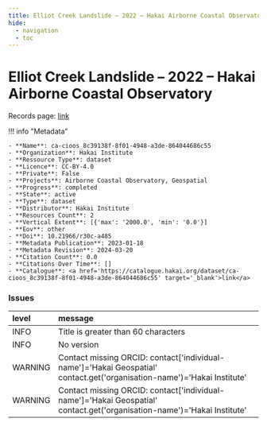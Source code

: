 ```yaml
---
title: Elliot Creek Landslide – 2022 – Hakai Airborne Coastal Observatory
hide:
  - navigation
  - toc
---
```


# Elliot Creek Landslide – 2022 – Hakai Airborne Coastal Observatory

Records page: <a href='https://catalogue.hakai.org/dataset/ca-cioos_8c39138f-8f01-4948-a3de-864044686c55' target='_blank'>link</a>

<div id='map'></div>

!!! info "Metadata"
    
    - **Name**: ca-cioos_8c39138f-8f01-4948-a3de-864044686c55 
    - **Organization**: Hakai Institute 
    - **Ressource Type**: dataset 
    - **Licence**: CC-BY-4.0 
    - **Private**: False 
    - **Projects**: Airborne Coastal Observatory, Geospatial 
    - **Progress**: completed 
    - **State**: active 
    - **Type**: dataset 
    - **Distributor**: Hakai Institute 
    - **Resources Count**: 2 
    - **Vertical Extent**: [{'max': '2000.0', 'min': '0.0'}] 
    - **Eov**: other 
    - **Doi**: 10.21966/r30c-a485 
    - **Metadata Publication**: 2023-01-18 
    - **Metadata Revision**: 2024-03-20 
    - **Citation Count**: 0.0 
    - **Citations Over Time**: [] 
    - **Catalogue**: <a href='https://catalogue.hakai.org/dataset/ca-cioos_8c39138f-8f01-4948-a3de-864044686c55' target='_blank'>link</a> 

### Issues

| level   | message                                                                                                                 |
|:--------|:------------------------------------------------------------------------------------------------------------------------|
| INFO    | Title is greater than 60 characters                                                                                     |
| INFO    | No version                                                                                                              |
| WARNING | Contact missing ORCID: contact['individual-name']='Hakai Geospatial' contact.get('organisation-name')='Hakai Institute' |
| WARNING | Contact missing ORCID: contact['individual-name']='Hakai Geospatial' contact.get('organisation-name')='Hakai Institute' |

<script>
   document.addEventListener("DOMContentLoaded", function() {
    var map = L.map('map').setView([51.505, -125.09], 5);
    L.tileLayer('https://tile.openstreetmap.org/{z}/{x}/{y}.png', {
        maxZoom: 19,
        attribution: '&copy; <a href="http://www.openstreetmap.org/copyright">OpenStreetMap</a>'
    }).addTo(map);
    var geojsonFeature = {
        "type": "Feature",
        "properties": {
            "name" : "Elliot Creek Landslide – 2022 – Hakai Airborne Coastal Observatory"
        },
        "geometry": {'type': 'Polygon', 'coordinates': [[[-124.8, 50.84], [-124.5, 50.84], [-124.5, 51.0], [-124.8, 51.0], [-124.8, 50.84]]]}
    }
    L.geoJSON(geojsonFeature).addTo(map);
   })
</script>